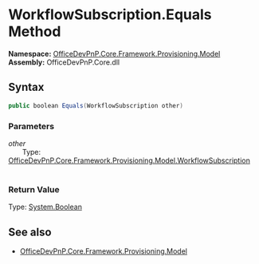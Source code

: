 # WorkflowSubscription.Equals Method  
**Namespace:** [OfficeDevPnP.Core.Framework.Provisioning.Model](OfficeDevPnP.Core.Framework.Provisioning.Model.md)  
**Assembly:** OfficeDevPnP.Core.dll  
## Syntax
```C#
public boolean Equals(WorkflowSubscription other)
```
### Parameters
*other*  
&emsp;&emsp;Type: [OfficeDevPnP.Core.Framework.Provisioning.Model.WorkflowSubscription](OfficeDevPnP.Core.Framework.Provisioning.Model.WorkflowSubscription.md) 
&emsp;&emsp;  
  
### Return Value
Type: [System.Boolean](System.Boolean.md 
)
## See also
- [OfficeDevPnP.Core.Framework.Provisioning.Model](OfficeDevPnP.Core.Framework.Provisioning.Model.md)
